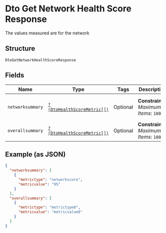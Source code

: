 
# Dto Get Network Health Score Response

The values measured are for the network

## Structure

`DtoGetNetworkHealthScoreResponse`

## Fields

| Name | Type | Tags | Description | Getter | Setter |
|  --- | --- | --- | --- | --- | --- |
| `networksummary` | [`?(DtoHealthScoreMetric[])`](../../doc/models/dto-health-score-metric.md) | Optional | **Constraints**: *Maximum Items*: `100` | getNetworksummary(): ?array | setNetworksummary(?array networksummary): void |
| `overallsummary` | [`?(DtoHealthScoreMetric[])`](../../doc/models/dto-health-score-metric.md) | Optional | **Constraints**: *Maximum Items*: `100` | getOverallsummary(): ?array | setOverallsummary(?array overallsummary): void |

## Example (as JSON)

```json
{
  "networksummary": [
    {
      "metrictype": "networkscore",
      "metricvalue": "95"
    }
  ],
  "overallsummary": [
    {
      "metrictype": "metrictype0",
      "metricvalue": "metricvalue6"
    }
  ]
}
```

